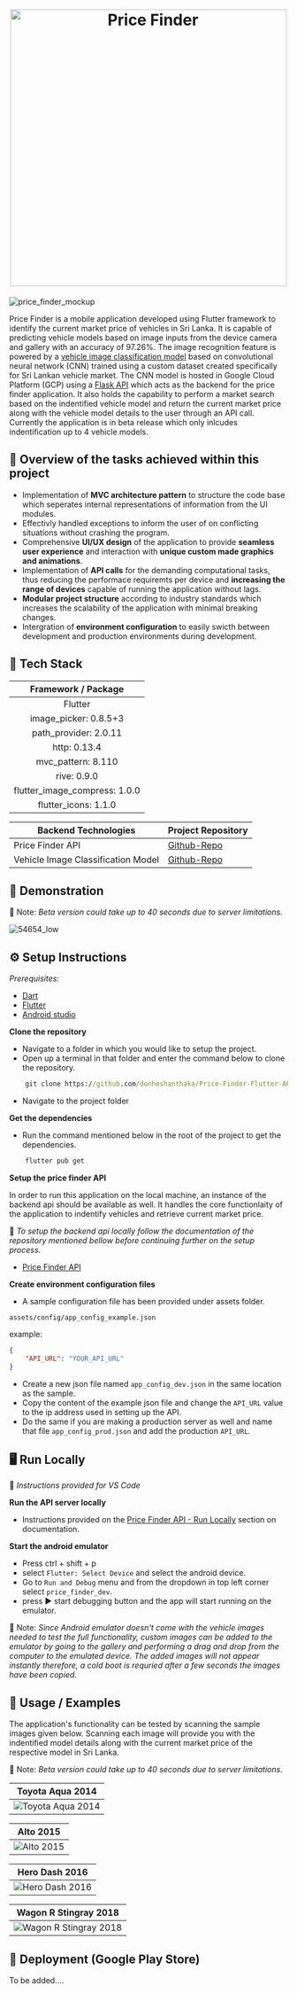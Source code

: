 <h1 align="center">
	<img width="500" src="https://user-images.githubusercontent.com/61963664/197162109-e3681c0c-bb93-4e1d-90c1-06f8d8911871.png" alt="Price Finder">
	<br>

</h1>

![price_finder_mockup](https://user-images.githubusercontent.com/61963664/197163864-abb2d9f9-4b11-428f-8adf-a8114c3dbcdc.png)


Price Finder is a mobile application developed using Flutter framework to identify the current market price of vehicles in Sri Lanka. It is capable of predicting vehicle models based on image inputs from the device camera and gallery with an accuracy of 97.26%. The image recognition feature is powered by a [vehicle image classification model](https://github.com/donheshanthaka/Price-Finder-Deep-Learning-Model) based on convolutional neural network (CNN) trained using a custom dataset created specifically for Sri Lankan vehicle market. The CNN model is hosted in Google Cloud Platform (GCP) using a [Flask API](https://github.com/donheshanthaka/Price-Finder-Flask-API) which acts as the backend for the price finder application. It also holds the capability to perform a market search based on the indentified vehicle model and return the current market price along with the vehicle model details to the user through an API call. Currently the application is in beta release which only inlcudes indentification up to 4 vehicle models.
## 🔬 Overview of the tasks achieved within this project

* Implementation of **MVC architecture pattern** to structure the code base which seperates internal representations of information from the UI modules.
* Effectivly handled exceptions to inform the user of on conflicting situations without crashing the program.
* Comprehensive **UI/UX design** of the application to provide **seamless user experience** and interaction with **unique custom made graphics and animations**.
* Implementation of **API calls** for the demanding computational tasks, thus reducing the performace requiremts per device and **increasing the range of devices** capable of running the application without lags.
* **Modular project structure** according to industry standards which increases the scalability of the application with minimal breaking changes.
* Intergration of **environment configuration** to easily swicth between development and production environments during development.


## 🧱 Tech Stack

|      Framework / Package      |
|:-----------------------------:|
|            Flutter            |
|     image_picker: 0.8.5+3     |
|     path_provider: 2.0.11     |
|          http: 0.13.4         |
|       mvc_pattern: 8.110      |
|          rive: 0.9.0          |
| flutter_image_compress: 1.0.0 |
|      flutter_icons: 1.1.0     |


| Backend Technologies               | Project Repository |
|------------------------------------|--------------------|
| Price Finder API                   |[Github-Repo](https://github.com/donheshanthaka/Price-Finder-Flask-API) |
| Vehicle Image Classification Model |[Github-Repo](https://github.com/donheshanthaka/Price-Finder-Deep-Learning-Model)|

## 📱 Demonstration

📍 Note: *Beta version could take up to 40 seconds due to server limitations.*

![54654_low](https://user-images.githubusercontent.com/61963664/197308888-d1dec8e5-4d34-43a9-913e-3ffaeea1bc14.gif)
## ⚙ Setup Instructions

*Prerequisites:*

* [Dart](https://dart.dev/get-dart)
* [Flutter](https://docs.flutter.dev/get-started/install)
* [Android studio](https://developer.android.com/studio)

**Clone the repository**

* Navigate to a folder in which you would like to setup the project.
* Open up a terminal in that folder and enter the command below to clone the repository.

```cmd
    git clone https://github.com/donheshanthaka/Price-Finder-Flutter-APP.git
```

* Navigate to the project folder

**Get the dependencies**

* Run the command mentioned below in the root of the project to get the dependencies.

```cmd
	flutter pub get
```

**Setup the price finder API**

In order to run this application on the local machine, an instance of the backend api should be available as well. It handles the core functionlaity of the application to indentify vehicles and retrieve current market price.

📌 *To setup the backend api locally follow the documentation of the repository mentioned bellow before continuing further on the setup process.*

* [Price Finder API](https://github.com/donheshanthaka/Price-Finder-Flask-API)

**Create environment configuration files**

* A sample configuration file has been provided under assets folder.

`assets/config/app_config_example.json`

example:

```json
{
    "API_URL": "YOUR_API_URL"
}
```

* Create a new json file named `app_config_dev.json` in the same location as the sample.
* Copy the content of the example json file and change the `API_URL` value to the ip address used in setting up the API.
* Do the same if you are making a production server as well and name that file `app_config_prod.json` and add the production `API_URL`.


## 🖥 Run Locally

📌 *Instructions provided for VS Code*

**Run the API server locally**

* Instructions provided on the [Price Finder API - Run Locally](https://github.com/donheshanthaka/Price-Finder-Flask-API#-run-locally) section on documentation.

**Start the android emulator**

* Press ctrl + shift + p
* select `Flutter: Select Device` and select the android device.
* Go to `Run and Debug` menu and from the dropdown in top left corner select `price_finder_dev`.
* press ▶ start debugging button and the app will start running on the emulator.

📍 Note: *Since Android emulator doesn't come with the vehicle images needed to test the full functionality, custom images can be added to the emulator by going to the gallery and performing a drag and drop from the computer to the emulated device. The added images will not appear instantly therefore, a cold boot is requried after a few seconds the images have been copied.*
## 📡 Usage / Examples

The application's functionality can be tested by scanning the sample images given below.
Scanning each image will provide you with the indentified model details along with the current market price of the respective model in Sri Lanka.

📍 Note: *Beta version could take up to 40 seconds due to server limitations.*

| Toyota Aqua 2014      |
|-----------------------|
|![Toyota Aqua 2014](https://user-images.githubusercontent.com/61963664/189027885-bab0d3f1-0fb9-46ac-aced-399ee1e248db.jpg)|

| Alto 2015             |
|-----------------------|
|![Alto 2015](https://user-images.githubusercontent.com/61963664/189027432-f2097048-98e4-4d99-bb48-51346430d5ce.jpg)|

| Hero Dash 2016        |
|-----------------------|
|![Hero Dash 2016](https://user-images.githubusercontent.com/61963664/189027704-d84a3b68-47b0-4f5c-8e41-1d7f95d3dfc0.jpg)|

| Wagon R Stingray 2018 |
|-----------------------|
|![Wagon R Stingray 2018](https://user-images.githubusercontent.com/61963664/189027996-e0f54463-deab-44d2-8aad-d6da64b6be25.jpg)|

## 🚀 Deployment (Google Play Store)

To be added....